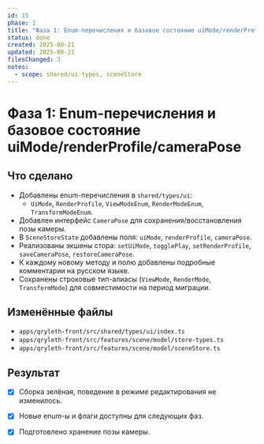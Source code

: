 ```yaml
---
id: 15
phase: 1
title: "Фаза 1: Enum-перечисления и базовое состояние uiMode/renderProfile/cameraPose"
status: done
created: 2025-08-21
updated: 2025-08-21
filesChanged: 3
notes:
  - scope: shared/ui-types, sceneStore
---
```


# Фаза 1: Enum-перечисления и базовое состояние uiMode/renderProfile/cameraPose

## Что сделано
- Добавлены enum-перечисления в `shared/types/ui`:
  - `UiMode`, `RenderProfile`, `ViewModeEnum`, `RenderModeEnum`, `TransformModeEnum`.
- Добавлен интерфейс `CameraPose` для сохранения/восстановления позы камеры.
- В `SceneStoreState` добавлены поля: `uiMode`, `renderProfile`, `cameraPose`.
- Реализованы экшены стора: `setUiMode`, `togglePlay`, `setRenderProfile`, `saveCameraPose`, `restoreCameraPose`.
- К каждому новому методу и полю добавлены подробные комментарии на русском языке.
- Сохранены строковые тип-алиасы (`ViewMode`, `RenderMode`, `TransformMode`) для совместимости на период миграции.

## Изменённые файлы
- `apps/qryleth-front/src/shared/types/ui/index.ts`
- `apps/qryleth-front/src/features/scene/model/store-types.ts`
- `apps/qryleth-front/src/features/scene/model/sceneStore.ts`

## Результат
- [x] Сборка зелёная, поведение в режиме редактирования не изменилось.
- [x] Новые enum-ы и флаги доступны для следующих фаз.
- [x] Подготовлено хранение позы камеры.

